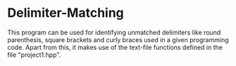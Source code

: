 # Delimiter-Matching
This program can be used for identifying unmatched delimiters like round parenthesis, square brackets and curly braces used in a given programming code. Apart from this, it makes use of the text-file functions defined in the file "project1.hpp".
